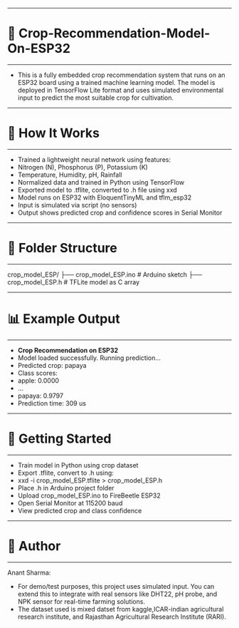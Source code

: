----------------------------------------------------------------------------
# 🌱 Crop-Recommendation-Model-On-ESP32
----------------------------------------------------------------------------
- This is a fully embedded crop recommendation system that runs on an ESP32 board using a trained machine learning model. The model is deployed in TensorFlow Lite format and uses simulated environmental input to predict the most suitable crop for cultivation.
----------------------------------------------------------------------------
# 🔧 How It Works
----------------------------------------------------------------------------
- Trained a lightweight neural network using features:
- Nitrogen (N), Phosphorus (P), Potassium (K)
- Temperature, Humidity, pH, Rainfall
- Normalized data and trained in Python using TensorFlow
- Exported model to .tflite, converted to .h file using xxd
-  Model runs on ESP32 with EloquentTinyML and tflm_esp32
- Input is simulated via script (no sensors)
- Output shows predicted crop and confidence scores in Serial Monitor
----------------------------------------------------------------------------
# 📁 Folder Structure
----------------------------------------------------------------------------
crop_model_ESP/
├── crop_model_ESP.ino       # Arduino sketch
├── crop_model_ESP.h         # TFLite model as C array

---------------------------------------------------------------------------
# 📊 Example Output
---------------------------------------------------------------------------
- __Crop Recommendation on ESP32__
- Model loaded successfully. Running prediction...
- Predicted crop: papaya
- Class scores:
- apple: 0.0000
- ...
- papaya: 0.9797
- Prediction time: 309 us
--------------------------------------------------------------------------
# 🚀 Getting Started
----------------------------------------------------------------------------
- Train model in Python using crop dataset
- Export .tflite, convert to .h using:
-   xxd -i crop_model_ESP.tflite > crop_model_ESP.h
- Place .h in Arduino project folder
- Upload crop_model_ESP.ino to FireBeetle ESP32
- Open Serial Monitor at 115200 baud
- View predicted crop and class confidence
----------------------------------------------------------------------------
# 🙌 Author
----------------------------------------------------------------------------
Anant Sharma:
- For demo/test purposes, this project uses simulated input. You can extend this to integrate with real sensors like DHT22, pH probe, and NPK sensor for real-time farming solutions. 
- The dataset used is mixed datset from kaggle,ICAR-indian agricultural research institute, and Rajasthan Agricultural Research Institute (RARI).
